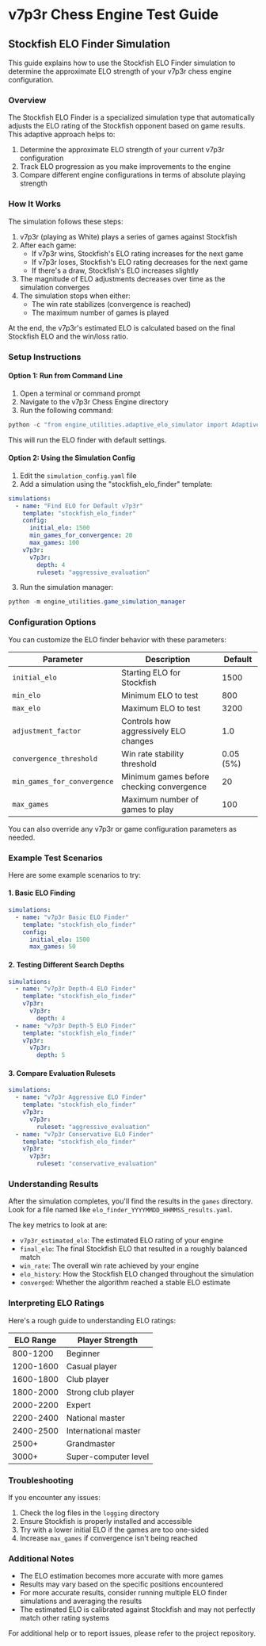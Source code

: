 ﻿# v7p3r Chess Engine Test Guide

## Stockfish ELO Finder Simulation

This guide explains how to use the Stockfish ELO Finder simulation to determine the approximate ELO strength of your v7p3r chess engine configuration.

### Overview

The Stockfish ELO Finder is a specialized simulation type that automatically adjusts the ELO rating of the Stockfish opponent based on game results. This adaptive approach helps to:

1. Determine the approximate ELO strength of your current v7p3r configuration
2. Track ELO progression as you make improvements to the engine
3. Compare different engine configurations in terms of absolute playing strength

### How It Works

The simulation follows these steps:

1. v7p3r (playing as White) plays a series of games against Stockfish
2. After each game:
   - If v7p3r wins, Stockfish's ELO rating increases for the next game
   - If v7p3r loses, Stockfish's ELO rating decreases for the next game
   - If there's a draw, Stockfish's ELO increases slightly
3. The magnitude of ELO adjustments decreases over time as the simulation converges
4. The simulation stops when either:
   - The win rate stabilizes (convergence is reached)
   - The maximum number of games is played

At the end, the v7p3r's estimated ELO is calculated based on the final Stockfish ELO and the win/loss ratio.

### Setup Instructions

#### Option 1: Run from Command Line

1. Open a terminal or command prompt
2. Navigate to the v7p3r Chess Engine directory
3. Run the following command:

```powershell
python -c "from engine_utilities.adaptive_elo_simulator import AdaptiveEloSimulator; simulator = AdaptiveEloSimulator(); simulator.run_simulation()"
```

This will run the ELO finder with default settings.

#### Option 2: Using the Simulation Config

1. Edit the `simulation_config.yaml` file
2. Add a simulation using the "stockfish_elo_finder" template:

```yaml
simulations:
  - name: "Find ELO for Default v7p3r"
    template: "stockfish_elo_finder"
    config:
      initial_elo: 1500
      min_games_for_convergence: 20
      max_games: 100
    v7p3r:
      v7p3r:
        depth: 4
        ruleset: "aggressive_evaluation"
```

3. Run the simulation manager:

```powershell
python -m engine_utilities.game_simulation_manager
```

### Configuration Options

You can customize the ELO finder behavior with these parameters:

| Parameter | Description | Default |
|-----------|-------------|---------|
| `initial_elo` | Starting ELO for Stockfish | 1500 |
| `min_elo` | Minimum ELO to test | 800 |
| `max_elo` | Maximum ELO to test | 3200 |
| `adjustment_factor` | Controls how aggressively ELO changes | 1.0 |
| `convergence_threshold` | Win rate stability threshold | 0.05 (5%) |
| `min_games_for_convergence` | Minimum games before checking convergence | 20 |
| `max_games` | Maximum number of games to play | 100 |

You can also override any v7p3r or game configuration parameters as needed.

### Example Test Scenarios

Here are some example scenarios to try:

#### 1. Basic ELO Finding

```yaml
simulations:
  - name: "v7p3r Basic ELO Finder"
    template: "stockfish_elo_finder"
    config:
      initial_elo: 1500
      max_games: 50
```

#### 2. Testing Different Search Depths

```yaml
simulations:
  - name: "v7p3r Depth-4 ELO Finder"
    template: "stockfish_elo_finder"
    v7p3r:
      v7p3r:
        depth: 4
  - name: "v7p3r Depth-5 ELO Finder"
    template: "stockfish_elo_finder"
    v7p3r:
      v7p3r:
        depth: 5
```

#### 3. Compare Evaluation Rulesets

```yaml
simulations:
  - name: "v7p3r Aggressive ELO Finder"
    template: "stockfish_elo_finder"
    v7p3r:
      v7p3r:
        ruleset: "aggressive_evaluation"
  - name: "v7p3r Conservative ELO Finder"
    template: "stockfish_elo_finder"
    v7p3r:
      v7p3r:
        ruleset: "conservative_evaluation"
```

### Understanding Results

After the simulation completes, you'll find the results in the `games` directory. Look for a file named like `elo_finder_YYYYMMDD_HHMMSS_results.yaml`. 

The key metrics to look at are:

- `v7p3r_estimated_elo`: The estimated ELO rating of your engine
- `final_elo`: The final Stockfish ELO that resulted in a roughly balanced match
- `win_rate`: The overall win rate achieved by your engine
- `elo_history`: How the Stockfish ELO changed throughout the simulation
- `converged`: Whether the algorithm reached a stable ELO estimate

### Interpreting ELO Ratings

Here's a rough guide to understanding ELO ratings:

| ELO Range | Player Strength |
|-----------|-----------------|
| 800-1200 | Beginner |
| 1200-1600 | Casual player |
| 1600-1800 | Club player |
| 1800-2000 | Strong club player |
| 2000-2200 | Expert |
| 2200-2400 | National master |
| 2400-2500 | International master |
| 2500+ | Grandmaster |
| 3000+ | Super-computer level |

### Troubleshooting

If you encounter any issues:

1. Check the log files in the `logging` directory
2. Ensure Stockfish is properly installed and accessible
3. Try with a lower initial ELO if the games are too one-sided
4. Increase `max_games` if convergence isn't being reached

### Additional Notes

- The ELO estimation becomes more accurate with more games
- Results may vary based on the specific positions encountered
- For more accurate results, consider running multiple ELO finder simulations and averaging the results
- The estimated ELO is calibrated against Stockfish and may not perfectly match other rating systems

For additional help or to report issues, please refer to the project repository.
